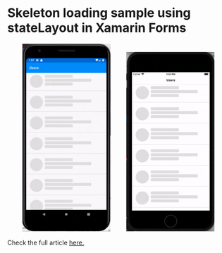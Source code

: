 # Skeleton loading sample using stateLayout in Xamarin Forms

<p align="center">
<img width="200" height:"600" src="android.gif" />
&nbsp;&nbsp;&nbsp;&nbsp;&nbsp;&nbsp;&nbsp;
<img width="200" height:"600" src="iOS.gif" />
</p>


Check the full article [here.](xamgirl.com/)
